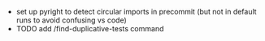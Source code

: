 * set up pyright to detect circular imports in precommit (but not in default runs to avoid confusing vs code)
* TODO add /find-duplicative-tests command
